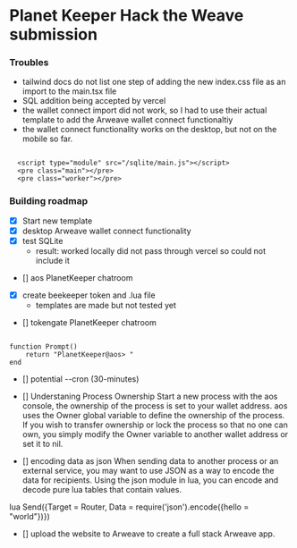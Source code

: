 # Planet Keeper Hack the Weave submission

### Troubles

- tailwind docs do not list one step of adding the new index.css file as an import to the main.tsx file
- SQL addition being accepted by vercel
- the wallet connect import did not work, so I had to use their actual template to add the Arweave wallet connect functionaltiy
- the wallet connect functionality works on the desktop, but not on the mobile so far.

```

  <script type="module" src="/sqlite/main.js"></script>
  <pre class="main"></pre>
  <pre class="worker"></pre>

```

### Building roadmap

- [x] Start new template
- [x] desktop Arweave wallet connect functionality
- [x] test SQLite
  - result: worked locally did not pass through vercel so could not include it
- [] aos PlanetKeeper chatroom
- [x] create beekeeper token and .lua file
  - templates are made but not tested yet
- [] tokengate PlanetKeeper chatroom

```

function Prompt()
    return "PlanetKeeper@aos> "
end

```

- [] potential --cron (30-minutes)
- [] Understaning Process Ownership
  Start a new process with the aos console, the ownership of the process is set to your wallet address. aos uses the Owner global variable to define the ownership of the process. If you wish to transfer ownership or lock the process so that no one can own, you simply modify the Owner variable to another wallet address or set it to nil.

- [] encoding data as json
  When sending data to another process or an external service, you may want to use JSON as a way to encode the data for recipients. Using the json module in lua, you can encode and decode pure lua tables that contain values.

lua
Send({Target = Router, Data = require('json').encode({hello = "world"})})

- [] upload the website to Arweave to create a full stack Arweave app.
